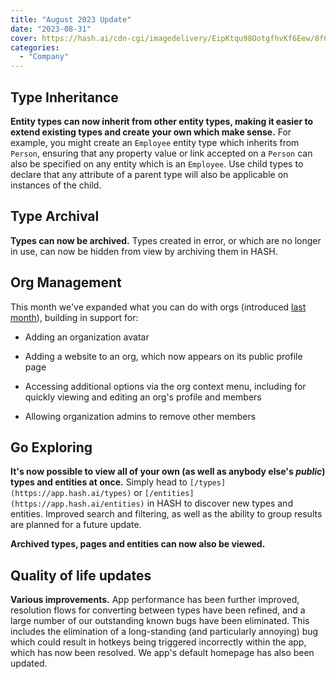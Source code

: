 ```yaml
---
title: "August 2023 Update"
date: "2023-08-31"
cover: https://hash.ai/cdn-cgi/imagedelivery/EipKtqu98OotgfhvKf6Eew/8f6b9ec4-b2dd-446d-d503-075145645100/public
categories: 
  - "Company"
---
```


## Type Inheritance

**Entity types can now inherit from other entity types, making it easier to extend existing types and create your own which make sense.** For example, you might create an `Employee` entity type which inherits from `Person`, ensuring that any property value or link accepted on a `Person` can also be specified on any entity which is an `Employee`. Use child types to declare that any attribute of a parent type will also be applicable on instances of the child.

## Type Archival

**Types can now be archived.** Types created in error, or which are no longer in use, can now be hidden from view by archiving them in HASH.

## Org Management

This month we've expanded what you can do with orgs (introduced [last month](https://hash.ai/blog/july-2023-update)), building in support for:

- Adding an organization avatar

- Adding a website to an org, which now appears on its public profile page

- Accessing additional options via the org context menu, including for quickly viewing and editing an org's profile and members

- Allowing organization admins to remove other members

## Go Exploring

**It's now possible to view all of your own (as well as anybody else's _public_) types and entities at once.** Simply head to `[/types](https://app.hash.ai/types)` or `[/entities](https://app.hash.ai/entities)` in HASH to discover new types and entities. Improved search and filtering, as well as the ability to group results are planned for a future update.

**Archived types, pages and entities can now also be viewed.**

## Quality of life updates

**Various improvements.** App performance has been further improved, resolution flows for converting between types have been refined, and a large number of our outstanding known bugs have been eliminated. This includes the elimination of a long-standing (and particularly annoying) bug which could result in hotkeys being triggered incorrectly within the app, which has now been resolved. We app's default homepage has also been updated.
